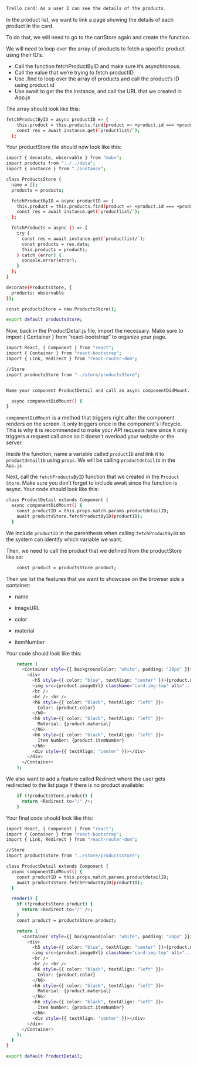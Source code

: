 ```sh
Trello card: As a user I can see the details of the products.
```
In the product list, we want to link a page showing the details of each product in the card.

To do that, we will need to go to the cartStore again and create the function.

We will need to loop over the array of products to fetch a specific product using their ID’s.

- Call the function fetchProductByID and make sure it’s asynchronous.
- Call the value that we’re trying to fetch productID.
- Use .find to loop over the array of products and call the product’s ID using product.id
- Use await to get the the instance, and call the URL that we created in App.js

The array should look like this:
```sh
fetchProductByID = async productID => {
    this.product = this.products.find(product => +product.id === +productID);
    const res = await instance.get(`productlist/`);
  };
```
Your productStore file should now look like this:
```sh
import { decorate, observable } from "mobx";
import products from "../../data";
import { instance } from "./instance";

class ProductsStore {
  name = [];
  products = products;

  fetchProductByID = async productID => {
    this.product = this.products.find(product => +product.id === +productID);
    const res = await instance.get(`productlist/`);
  };

  fetchProducts = async () => {
    try {
      const res = await instance.get(`productlist/`);
      const products = res.data;
      this.products = products;
    } catch (error) {
      console.error(error);
    }
  };
}

decorate(ProductsStore, {
  products: observable
});

const productsStore = new ProductsStore();

export default productsStore;
```

Now, back in the ProductDetail.js file, import the necessary. Make sure to import { Container } from “react-bootstrap” to organize your page.
```sh
import React, { Component } from "react";
import { Container } from "react-bootstrap";
import { Link, Redirect } from "react-router-dom";

//Store
import productsStore from "../store/productsStore";


Name your component ProductDetail and call an async componentDidMount. Like so:

  async componentDidMount() {
}
```
`componentDidMount` is a method that triggers right after the component renders on the screen. It only triggers once in the component's lifecycle. This is why it is recommended to make your API requests here since it only triggers a request call once so it doesn't overload your website or the server.

Inside the function, name a variable called `productID` and link it to `productdetailID` using `props`. We will be calling `productdetailID` in the `App.js`

Next, call the `fetchProductsByID` function that we created in the `Product Store`. Make sure you don’t forget to include  await since the function is async. 
Your code should look like this:
```sh
class ProductDetail extends Component {
  async componentDidMount() {
    const productID = this.props.match.params.productdetailID;
    await productsStore.fetchProductByID(productID);
  }
  ```
We include `productID` in the parenthesis when calling `fetchProductByID` so the system can identify which variable we want.

Then, we need to call the product that we defined from the productStore like so:
```sh
    const product = productsStore.product;
```
Then we list the features that we want to showcase on the browser side a container:

- name

- imageURL

- color

- material

- itemNumber

Your code should look like this:
```sh
    return (
      <Container style={{ backgroundColor: "white", padding: "20px" }}>
        <div>
          <h5 style={{ color: "blue", textAlign: "center" }}>{product.name}</h5>
          <img src={product.imageUrl} className="card-img-top" alt="..." />
          <br />
          <br /> <br />
          <h6 style={{ color: "black", textAlign: "left" }}>
            Color: {product.color}
          </h6>
          <h6 style={{ color: "black", textAlign: "left" }}>
            Material: {product.material}
          </h6>
          <h6 style={{ color: "black", textAlign: "left" }}>
            Item Number: {product.itemNumber}
          </h6>
          <div style={{ textAlign: "center" }}></div>
        </div>
      </Container>
    );
```
We also want to add a feature called Redirect where the user gets redirected to the list page if there is no product available:
```sh
    if (!productsStore.product) {
      return <Redirect to="/" />;
    }
```
Your final code should look like this:
```sh
import React, { Component } from "react";
import { Container } from "react-bootstrap";
import { Link, Redirect } from "react-router-dom";

//Store
import productsStore from "../store/productsStore";

class ProductDetail extends Component {
  async componentDidMount() {
    const productID = this.props.match.params.productdetailID;
    await productsStore.fetchProductByID(productID);
  }

  render() {
    if (!productsStore.product) {
      return <Redirect to="/" />;
    }
    const product = productsStore.product;

    return (
      <Container style={{ backgroundColor: "white", padding: "20px" }}>
        <div>
          <h5 style={{ color: "blue", textAlign: "center" }}>{product.name}</h5>
          <img src={product.imageUrl} className="card-img-top" alt="..." />
          <br />
          <br /> <br />
          <h6 style={{ color: "black", textAlign: "left" }}>
            Color: {product.color}
          </h6>
          <h6 style={{ color: "black", textAlign: "left" }}>
            Material: {product.material}
          </h6>
          <h6 style={{ color: "black", textAlign: "left" }}>
            Item Number: {product.itemNumber}
          </h6>
          <div style={{ textAlign: "center" }}></div>
        </div>
      </Container>
    );
  }
}

export default ProductDetail;
```
